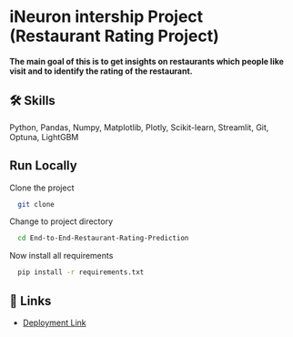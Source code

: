 # iNeuron intership Project (Restaurant Rating Project)

**The main goal of this is to get insights on restaurants which people like visit and to identify the rating of the restaurant.**

## 🛠 Skills

Python, Pandas, Numpy, Matplotlib, Plotly, Scikit-learn, Streamlit, Git, Optuna, LightGBM

## Run Locally

Clone the project

```bash
  git clone
```

Change to project directory

```bash
  cd End-to-End-Restaurant-Rating-Prediction
```

Now install all requirements

```bash
  pip install -r requirements.txt

```

## 🔗 Links

- [Deployment Link](https://deathz0ne-ineuron-restaurant-rating-predict-introduction-1r4v3w.streamlit.app/Prediction)
